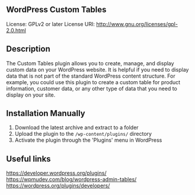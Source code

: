 ## WordPress Custom Tables
License: GPLv2 or later
License URI: http://www.gnu.org/licenses/gpl-2.0.html

## Description
The Custom Tables plugin allows you to create, manage, and display custom data on your WordPress website.
It is helpful if you need to display data that is not part of the standard WordPress content structure.
For example, you could use this plugin to create a custom table for product information, customer data,
or any other type of data that you need to display on your site.

## Installation Manually
1. Download the latest archive and extract to a folder
2. Upload the plugin to the `/wp-content/plugins/` directory
3. Activate the plugin through the 'Plugins' menu in WordPress

## Useful links
https://developer.wordpress.org/plugins/
https://wpmudev.com/blog/wordpress-admin-tables/
https://wordpress.org/plugins/developers/
